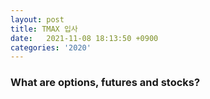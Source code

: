 ```yaml
---
layout: post
title: TMAX 입사
date:   2021-11-08 18:13:50 +0900
categories: '2020'
---
```


### What are options, futures and stocks?
